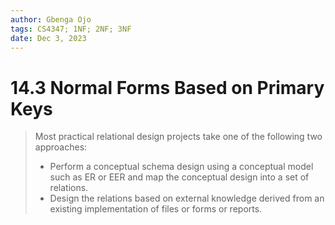```yaml
---
author: Gbenga Ojo
tags: CS4347; 1NF; 2NF; 3NF
date: Dec 3, 2023
---
```


# 14.3 Normal Forms Based on Primary Keys

>Most practical relational design projects take one of the following two approaches:
>* Perform a conceptual schema design using a conceptual model such as ER or EER and map the conceptual design into a set of relations.
>* Design the relations based on external knowledge derived from an existing implementation of files or forms or reports.
